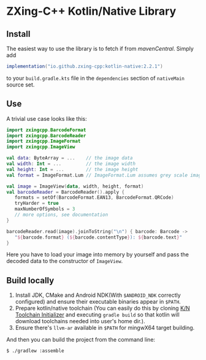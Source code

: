 # ZXing-C++ Kotlin/Native Library

## Install

The easiest way to use the library is to fetch if from _mavenCentral_. Simply add

```gradle
implementation("io.github.zxing-cpp:kotlin-native:2.2.1")
```

to your `build.gradle.kts` file in the `dependencies` section of `nativeMain` source set.

## Use

A trivial use case looks like this:

```kotlin
import zxingcpp.BarcodeFormat
import zxingcpp.BarcodeReader
import zxingcpp.ImageFormat
import zxingcpp.ImageView

val data: ByteArray = ...    // the image data
val width: Int = ...         // the image width
val height: Int = ...        // the image height
val format = ImageFormat.Lum // ImageFormat.Lum assumes grey scale image data

val image = ImageView(data, width, height, format)
val barcodeReader = BarcodeReader().apply {
   formats = setOf(BarcodeFormat.EAN13, BarcodeFormat.QRCode)
   tryHarder = true
   maxNumberOfSymbols = 3
   // more options, see documentation
}

barcodeReader.read(image).joinToString("\n") { barcode: Barcode ->
   "${barcode.format} (${barcode.contentType}): ${barcode.text}"
}
```

Here you have to load your image into memory by yourself and pass the decoded data to the constructor of `ImageView`.

## Build locally

1. Install JDK, CMake and Android NDK(With `$ANDROID_NDK` correctly configured) and ensure their
   executable binaries appear in `$PATH`.
2. Prepare kotlin/native toolchain (You can easily do this by cloning
   [K/N Toolchain Initializer](https://github.com/ISNing/kn-toolchain-initializer) and executing `gradle build`
   so that kotlin will download toolchains needed into user's home dir.).
3. Ensure there's `llvm-ar` available in `$PATH` for mingwX64 target building.

And then you can build the project from the command line:

	$ ./gradlew :assemble
